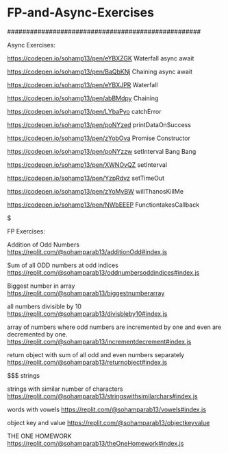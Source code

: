 # FP-and-Async-Exercises
###################################################

Async Exercises:

https://codepen.io/sohamp13/pen/eYBXZGK Waterfall async await

https://codepen.io/sohamp13/pen/BaQbKNj Chaining async await

https://codepen.io/sohamp13/pen/eYBXJPR Waterfall

https://codepen.io/sohamp13/pen/abBMdpy Chaining

https://codepen.io/sohamp13/pen/LYbaPyo catchError

https://codepen.io/sohamp13/pen/poNYzed printDataOnSuccess

https://codepen.io/sohamp13/pen/zYobOva Promise Constructor

https://codepen.io/sohamp13/pen/poNYzzw setInterval Bang Bang

https://codepen.io/sohamp13/pen/XWNOvQZ setInterval

https://codepen.io/sohamp13/pen/YzpRdvz setTimeOut

https://codepen.io/sohamp13/pen/zYoMyBW willThanosKillMe

https://codepen.io/sohamp13/pen/NWbEEEP FunctiontakesCallback


$$$$$$$$$$$$$$$$$$$$$$$$$$$$$$$$$$$$$$$$$$$$$

FP Exercises:

Addition of Odd Numbers https://replit.com/@sohamparab13/additionOdd#index.js 

Sum of all ODD numbers at odd indices  https://replit.com/@sohamparab13/oddnumbersoddindices#index.js

Biggest number in array https://replit.com/@sohamparab13/biggestnumberarray

all numbers divisible by 10 https://replit.com/@sohamparab13/divisbleby10#index.js

array of numbers where odd numbers are incremented by one and even are decremented by one. https://replit.com/@sohamparab13/incrementdecrement#index.js

return object with sum of all odd and even numbers separately https://replit.com/@sohamparab13/returnobject#index.js 

$$$$$$$$$$$ strings

strings with similar number of characters https://replit.com/@sohamparab13/stringswithsimilarchars#index.js

words with vowels https://replit.com/@sohamparab13/vowels#index.js

object key and value https://replit.com/@sohamparab13/objectkeyvalue

THE ONE HOMEWORK  https://replit.com/@sohamparab13/theOneHomework#index.js



